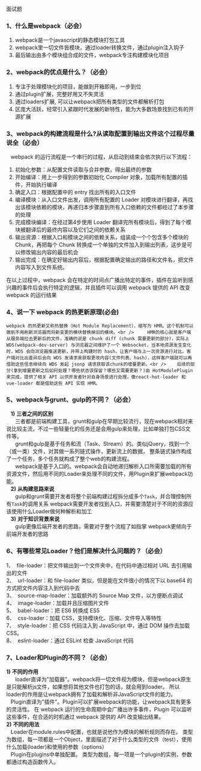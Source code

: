 面试题
<a name="1d4371f2"></a>
### 1、什么是webpack（必会）

1. webpack是一个javascript的静态模块打包工具
2. webpack里一切文件皆模块，通过loader转换文件，通过plugin注入钩子
3. 最后输出由多个模块组合成的文件，webpack专注构建模块化项目
<a name="2ea11c5b"></a>
### 2、webpack的优点是什么？（必会）

1. 专注于处理模块化的项目，能做到开箱即用，一步到位
2. 通过plugin扩展，完整好用又不失灵活
3. 通过loaders扩展, 可以让webpack把所有类型的文件都解析打包
4. 区庞大活跃，经常引入紧跟时代发展的新特性，能为大多数场景找到已有的开源扩展
<a name="35ee0bf8"></a>
### 3、webpack的构建流程是什么?从读取配置到输出文件这个过程尽量说全（必会）
    webpack 的运行流程是一个串行的过程，从启动到结束会依次执行以下流程：

1. 初始化参数：从配置文件读取与合并参数，得出最终的参数
2. 开始编译：用上一步得到的参数初始化 Compiler 对象，加载所有配置的插件，开始执行编译
3. 确定入口：根据配置中的 entry 找出所有的入口文件
4. 编译模块：从入口文件出发，调用所有配置的 Loader 对模块进行翻译，再找出该模块依赖的模块，再递归本步骤直到所有入口依赖的文件都经过了本步骤的处理
5. 完成模块编译：在经过第4步使用 Loader 翻译完所有模块后，得到了每个模块被翻译后的最终内容以及它们之间的依赖关系
6. 输出资源：根据入口和模块之间的依赖关系，组装成一个个包含多个模块的 Chunk，再把每个 Chunk 转换成一个单独的文件加入到输出列表，这步是可以修改输出内容的最后机会
7. 输出完成：在确定好输出内容后，根据配置确定输出的路径和文件名，把文件内容写入到文件系统。

在以上过程中，webpack 会在特定的时间点广播出特定的事件，插件在监听到感兴趣的事件后会执行特定的逻辑，并且插件可以调用 webpack 提供的 API 改变 webpack 的运行结果
<a name="035d014a"></a>
### 4、说一下 webpack 的热更新原理(必会)
	webpack 的热更新又称热替换（Hot Module Replacement），缩写为 HMR。这个机制可以做到不用刷新浏览器而将新变更的模块替换掉旧的模块。<br />    	HMR的核心就是客户端从服务端拉去更新后的文件，准确的说是 chunk diff (chunk 需要更新的部分)，实际上 WDS(webpack-dev-server) 与浏览器之间维护了一个 Websocket，当本地资源发生变化时，WDS 会向浏览器推送更新，并带上构建时的 hash，让客户端与上一次资源进行对比。客户端对比出差异后会向 WDS 发请求来获取更改内容(文件列表、hash)，这样客户端就可以再借助这些信息继续向 WDS 发起 jsonp 请求获取该chunk的增量更新。<br />    后续的部分(拿到增量更新之后如何处理？哪些状态该保留？哪些又需要更新？)由 HotModulePlugin 来完成，提供了相关 API 以供开发者针对自身场景进行处理，像react-hot-loader 和 vue-loader 都是借助这些 API 实现 HMR。
<a name="c5232c5c"></a>
### 5、webpack与grunt、gulp的不同？（必会）
    **1)** **三者之间的区别**<br />       三者都是前端构建工具，grunt和gulp在早期比较流行，现在webpack相对来说比较主流，不过一些轻量化的任务还是会用gulp来处理，比如单独打包CSS文件等。<br />       grunt和gulp是基于任务和流（Task、Stream）的。类似jQuery，找到一个（或一类）文件，对其做一系列链式操作，更新流上的数据， 整条链式操作构成了一个任务，多个任务就构成了整个web的构建流程。<br />       webpack是基于入口的。webpack会自动地递归解析入口所需要加载的所有资源文件，然后用不同的Loader来处理不同的文件，用Plugin来扩展webpack功能。<br />    **2)** **从构建思路来说**<br />       gulp和grunt需要开发者将整个前端构建过程拆分成多个`Task`，并合理控制所有`Task`的调用关系 webpack需要开发者找到入口，并需要清楚对于不同的资源应该使用什么Loader做何种解析和加工<br />    **3)** **对于知识背景来说**<br />       gulp更像后端开发者的思路，需要对于整个流程了如指掌 webpack更倾向于前端开发者的思路
<a name="b0741900"></a>
### 6、有哪些常见Loader？他们是解决什么问题的？（必会）
1、  file-loader：把文件输出到一个文件夹中，在代码中通过相对 URL 去引用输出的文件<br />2、  url-loader：和 file-loader 类似，但是能在文件很小的情况下以 base64 的方式把文件内容注入到代码中去<br />3、  source-map-loader：加载额外的 Source Map 文件，以方便断点调试<br />4、  image-loader：加载并且压缩图片文件<br />5、  babel-loader：把 ES6 转换成 ES5<br />6、  css-loader：加载 CSS，支持模块化、压缩、文件导入等特性<br />7、  style-loader：把 CSS 代码注入到 JavaScript 中，通过 DOM 操作去加载 CSS。<br />8、  eslint-loader：通过 ESLint 检查 JavaScript 代码
<a name="d3648ab0"></a>
### 7、Loader和Plugin的不同？（必会）
**1)** **不同的作用**<br />       loader直译为"加载器"。webpack将一切文件视为模块，但是webpack原生是只能解析js文件，如果想将其他文件也打包的话，就会用到loader。 所以loader的作用是让webpack拥有了加载和解析非JavaScript文件的能力。<br />    Plugin直译为"插件"。Plugin可以扩展webpack的功能，让webpack具有更多的灵活性。 在 webpack 运行的生命周期中会广播出许多事件，Plugin 可以监听这些事件，在合适的时机通过 webpack 提供的 API 改变输出结果。<br />**2)** **不同的用法**<br />    Loader在module.rules中配置，也就是说他作为模块的解析规则而存在。 类型为数组，每一项都是一个Object，里面描述了对于什么类型的文件（test），使用什么加载(loader)和使用的参数（options）<br />    Plugin在plugins中单独配置。 类型为数组，每一项是一个plugin的实例，参数都通过构造函数传入。
